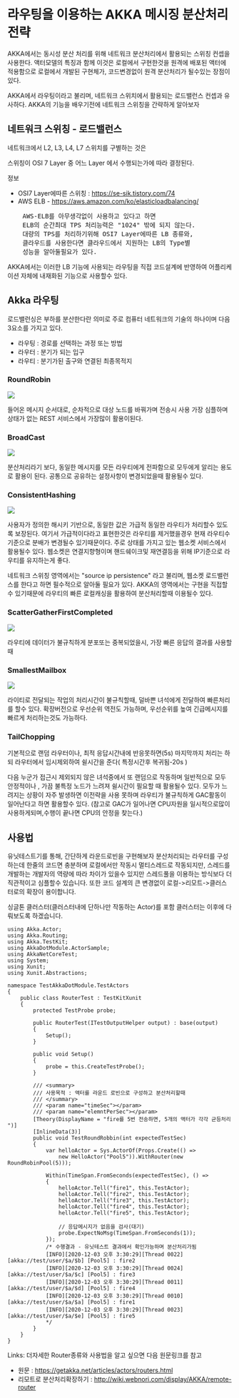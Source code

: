 ﻿# 라우팅을 이용하는 AKKA 메시징 분산처리 전략

AKKA에서는 동시성 분산 처리를 위해 네트워크 분산처리에서 활용되는
스위칭 컨셉을 사용한다. 
액터모델의 특징과 함께 이것은  로컬에서 구현한것을 원격에 배포된 액터에 적용함으로 
로컬에서 개발된 구현체가, 코드변경없이 원격 분산처리가 될수있는 장점이 있다.

AKKA에서 라우팅이라고 불리며, 네트워크 스위치에서 활용되는 로드밸런스
컨셉과 유사하다. AKKA의 기능을 배우기전에 네트워크 스위칭을 간략하게 알아보자

## 네트워크 스위칭 - 로드밸런스

네트워크에서 L2, L3, L4, L7 스위치를 구별하는 것은 

스위칭이 OSI 7 Layer 중 어느 Layer 에서 수행되는가에 따라 결정된다. 

정보 
- OSI7 Layer에따른 스위칭 :  https://se-sik.tistory.com/74
- AWS ELB -  https://aws.amazon.com/ko/elasticloadbalancing/

<pre>
    AWS-ELB를 아무생각없이 사용하고 있다고 하면 
    ELB의 순간최대 TPS 처리능력은 "1024" 밖에 되지 않는다.
    대량의 TPS를 처리하기위해 OSI7 Layer에따른 LB 종류와, 
    클라우드를 사용한다면 클라우드에서 지원하는 LB의 Type별
    성능을 알아둘필요가 있다.
</pre>


AKKA에서는 이러한 LB 기능에 사용되는 라우팅을 직접 코드설계에 반영하여
어플리케이션 자체에 내재화된 기능으로 사용할수 있다. 

## Akka 라우팅

로드밸런싱은 부하를 분산한다란 의미로 주로 컴퓨터 네트워크의 기술의 하나이며
다음 3요소를 가지고 있다.

- 라우팅 : 경로를 선택하는 과정 또는 방법
- 라우터 : 분기가 되는 입구
- 라우티 : 분기가된 출구와 연결된 최종목적지

### RoundRobin
![](router-roudrobin.png)

 들어온 메시지 순서대로, 순차적으로 대상 노드를 바꿔가며 전송시 사용 가장 심플하며 상태가 없는 REST 서비스에서 가장많이 활용이된다.

### BroadCast
![](router-broadcast.png)

분산처리라기 보다, 동일한 메시지를 모든 라우티에게 전파함으로 모두에게 알리는 용도로 활용이 된다.
공통으로 공유하는 설정사항이 변경되었을때 활용될수 있다.

### ConsistentHashing
![](router-ConsistentHashing.png)


사용자가 정의한 해시키 기반으로, 동일한 값은 가급적 동일한 라우티가 처리할수 있도록 보장된다.
여기서 가급적이다라고 표현한것은 라우티를 제거했을경우 현재 라우티수 기준으로 분배가 변경될수 있기때문이다.
주로 상태를 가지고 있는 웹소켓 서비스에서 활용될수 있다. 웹소켓은 연결지향형이며 핸드쉐이크및
재연결등을 위해 IP기준으로 라우티를 유지하는게 좋다.

네트워크 스위칭 영역에서는 "source ip persistence" 라고 불리며, 웹소켓 로드밸런스를 한다고 하면 필수적으로 알아둘 필요가 있다.
AKKA의 영역에서는 구현을 직접할수 있기때문에 라우티의 빠른 로컬캐싱을 활용하여 분산처리할때 이용될수 있다.


### ScatterGatherFirstCompleted
![](router-ScatterGatherFirstCompleted.png)


라우티에 데이터가 불규칙하게 분포또는 중복되었을시, 가장 빠른 응답의 결과를 사용할때


### SmallestMailbox
![](router-SmallestMailbox.png)


라이티로 전달되는 작업의 처리시간이 불규칙할때, 덜바쁜 녀석에게 전달하여 빠른처리를 할수 있다.
확장버전으로 우선순위 역전도 가능하며, 우선순위를 높여 긴급메시지를 빠르게 처리하는것도 가능하다.

### TailChopping
기본적으로 랜덤 라우터이나, 최적 응답시간내에 반응못하면(5s)
마지막까지 처리는 하되 라우터에서 임시제외하여 쉴시간을 준다( 특정시간후 복귀됨-20s )

다음 누군가 접근시 제외되지 않은 녀석중에서 또 랜덤으로 작동하며
일반적으로 모두 안정적이나 , 가끔 불특정 노드가 느려져 쉴시간이 필요할 때 활용될수 있다.
모두가 느려지는 상황이 자주 발생하면 이전략을 사용 못하며 
라우티가 불규칙하게 GAC활동이 일어난다고 하면 활용할수 있다. (참고로 GAC가 일어나면 CPU자원을 일시적으로많이 사용하게되며,수행이 끝나면 CPU의 안정을 찾는다.)


## 사용법

유닛테스트기를 통해, 간단하게 라운드로빈을 구현해보자
분산처리되는 라우터를 구성하는데 한줄의 코드면 충분하며
로컬에서만 작동시 멀티스레드로 작동되지만, 
스레드를 개발하는 개발자의 역량에 따라 차이가 있을수 있지만
스레드풀을 이용하는 방식보다 더 직관적이고 심플할수 있습니다.
또한 코드 설계의 큰 변경없이 로컬->리모트->클러스터로의 확장이 용이합니다.


싱글톤 클러스터(클러스터내에 단하나만 작동하는 Actor)를 포함 클러스터는 이후에 다뤄보도록 하겠습니다.


    using Akka.Actor;
    using Akka.Routing;
    using Akka.TestKit;
    using AkkaDotModule.ActorSample;
    using AkkaNetCoreTest;
    using System;
    using Xunit;
    using Xunit.Abstractions;

    namespace TestAkkaDotModule.TestActors
    {
        public class RouterTest : TestKitXunit
        {
            protected TestProbe probe;

            public RouterTest(ITestOutputHelper output) : base(output)
            {
                Setup();
            }

            public void Setup()
            {         
                probe = this.CreateTestProbe();
            }

            /// <summary>
            /// 사용목적 : 액터를 라운드 로빈으로 구성하고 분산처리할때
            /// </summary>
            /// <param name="timeSec"></param>
            /// <param name="elemntPerSec"></param>
            [Theory(DisplayName = "fire를 5번 전송하면, 5개의 액터가 각각 균등처리 ")]
            [InlineData(3)]
            public void TestRoundRobbin(int expectedTestSec) 
            {
                var helloActor = Sys.ActorOf(Props.Create(() => 
                    new HelloActor("Pool5")).WithRouter(new RoundRobinPool(5)));

                Within(TimeSpan.FromSeconds(expectedTestSec), () =>
                {                
                    helloActor.Tell("fire1", this.TestActor);
                    helloActor.Tell("fire2", this.TestActor);
                    helloActor.Tell("fire3", this.TestActor);
                    helloActor.Tell("fire4", this.TestActor);
                    helloActor.Tell("fire5", this.TestActor);
                
                    // 응답메시지가 없음을 검사(대기)
                    probe.ExpectNoMsg(TimeSpan.FromSeconds(1));
                });
                /* 수행결과 - 유닛테스트 결과에서 확인가능하며 분산처리가됨 
                [INFO][2020-12-03 오후 3:30:29][Thread 0022][akka://test/user/$a/$b] [Pool5] : fire2
                [INFO][2020-12-03 오후 3:30:29][Thread 0024][akka://test/user/$a/$c] [Pool5] : fire3
                [INFO][2020-12-03 오후 3:30:29][Thread 0011][akka://test/user/$a/$d] [Pool5] : fire4
                [INFO][2020-12-03 오후 3:30:29][Thread 0010][akka://test/user/$a/$a] [Pool5] : fire1
                [INFO][2020-12-03 오후 3:30:29][Thread 0023][akka://test/user/$a/$e] [Pool5] : fire5
                */
            }
        }
    }



Links: 더자세한 Router종류와 사용법을 알고 싶으면 다음 원문링크를 참고
- 원문 : https://getakka.net/articles/actors/routers.html
- 리모트로 분산처리확장하기 : http://wiki.webnori.com/display/AKKA/remote-router
